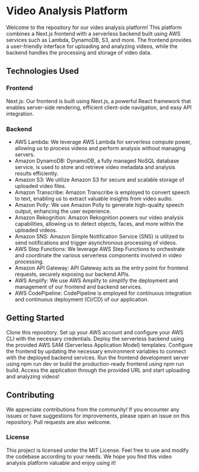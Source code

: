 # Video Analysis Platform
Welcome to the repository for our video analysis platform! This platform combines a Next.js frontend with a serverless backend built using AWS services such as Lambda, DynamoDB, S3, and more. The frontend provides a user-friendly interface for uploading and analyzing videos, while the backend handles the processing and storage of video data.

## Technologies Used
### Frontend

Next.js: Our frontend is built using Next.js, a powerful React framework that enables server-side rendering, efficient client-side navigation, and easy API integration.

### Backend

- AWS Lambda: We leverage AWS Lambda for serverless compute power, allowing us to process videos and perform analysis without managing servers.
- Amazon DynamoDB: DynamoDB, a fully managed NoSQL database service, is used to store and retrieve video metadata and analysis results efficiently.
- Amazon S3: We utilize Amazon S3 for secure and scalable storage of uploaded video files.
- Amazon Transcribe: Amazon Transcribe is employed to convert speech to text, enabling us to extract valuable insights from video audio.
- Amazon Polly: We use Amazon Polly to generate high-quality speech output, enhancing the user experience.
- Amazon Rekognition: Amazon Rekognition powers our video analysis capabilities, allowing us to detect objects, faces, and more within the uploaded videos.
- Amazon SNS: Amazon Simple Notification Service (SNS) is utilized to send notifications and trigger asynchronous processing of videos.
- AWS Step Functions: We leverage AWS Step Functions to orchestrate and coordinate the various serverless components involved in video processing.
- Amazon API Gateway: API Gateway acts as the entry point for frontend requests, securely exposing our backend APIs.
- AWS Amplify: We use AWS Amplify to simplify the deployment and management of our frontend and backend services.
- AWS CodePipeline: CodePipeline is employed for continuous integration and continuous deployment (CI/CD) of our application.

## Getting Started

Clone this repository.
Set up your AWS account and configure your AWS CLI with the necessary credentials.
Deploy the serverless backend using the provided AWS SAM (Serverless Application Model) templates.
Configure the frontend by updating the necessary environment variables to connect with the deployed backend services.
Run the frontend development server using npm run dev or build the production-ready frontend using npm run build.
Access the application through the provided URL and start uploading and analyzing videos!

## Contributing
We appreciate contributions from the community! If you encounter any issues or have suggestions for improvements, please open an issue on this repository. Pull requests are also welcome.

### License
This project is licensed under the MIT License. Feel free to use and modify the codebase according to your needs.
We hope you find this video analysis platform valuable and enjoy using it!
